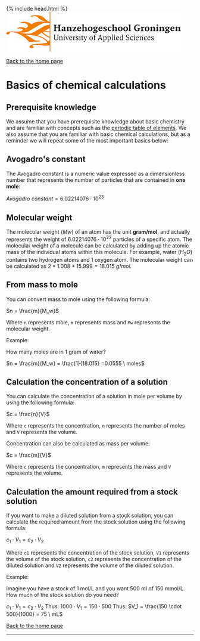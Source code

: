 {% include head.html %}
![Hanze](../../hanze/hanze.png)

[Back to the home page](../../index.md)   

# Basics of chemical calculations

## Prerequisite knowledge
We assume that you have prerequisite knowledge about basic chemistry and are familiar with concepts such as the [periodic table of elements](https://en.wikipedia.org/wiki/Periodic_table). We also assume that you are familiar with basic chemical calculations, but as a reminder we will repeat some of the most important basics below:

## Avogadro's constant
The Avogadro constant is a numeric value expressed as a dimensionless number that represents the number of particles that are contained in __one mole__:  

$Avogadro\ constant = 6.02214076 \cdot 10^{23}$

## Molecular weight
The molecular weight $(Mw)$ of an atom has the unit __gram/mol__, and actually represents the weight of $6.02214076 \cdot 10^{23}$ particles of a specific atom. The molecular weight of a molecule can be calculated by adding up the atomic mass of the individual atoms within this molecule.
For example, water ($H_2O$) contains two hydrogen atoms and 1 oxygen atom. The molecular weight can be calculated as $2 * 1.008 + 15.999 =  18.015\ g/mol$.

## From mass to mole
You can convert mass to mole using the following formula:

$n = \frac{m}{M_w}$

Where `n` represents mole, `m` represents mass and `Mw` represents the molecular weight.

Example:

How many moles are in 1 gram of water?

$n = \frac{m}{M_w} = \frac{1}{18.015} =0.0555 \ moles$

## Calculation the concentration of a solution
You can calculate the concentration of a solution in mole per volume by using the following formula:

$c = \frac{n}{V}$

Where `c` represents the concentration, `n` represents the number of moles and `V` represents the volume.

Concentration can also be calculated as mass per volume:

$c = \frac{m}{V}$

Where `c` represents the concentration, `m` represents the mass and `V` represents the volume.

## Calculation the amount required from a stock solution
If you want to make a diluted solution from a stock solution, you can calculate the required amount from the stock solution using the following formula:

$c_1 \cdot V_1 = c_2 \cdot V_2$

Where `c1` represents the concentration of the stock solution, `V1` represents the volume of the stock solution, `c2` represents the concentration of the diluted solution and `V2` represents the volume of the diluted solution.

Example:

Imagine you have a stock of 1 mol/L and you want 500 ml of 150 mmol/L.  
How much of the stock solution do you need?  

$c_1 \cdot V_1 = c_2 \cdot V_2$
Thus:
$1000 \cdot V_1 = 150 \cdot 500$
Thus:
$V_1 = \frac{150 \cdot 500}{1000} = 75 \ mL$

[Back to the home page](../index.md)  

--- 
